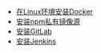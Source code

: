 <!-- - [首页](/) -->
- [在Linux环境安装Docker](/docker)
- [安装npm私有镜像源](/npm)
- [安装GitLab](/gitlab)
- [安装Jenkins](/jenkins)